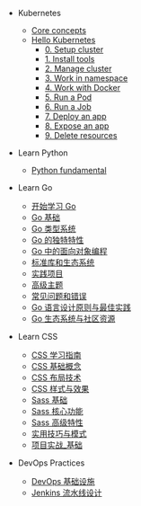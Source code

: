 - Kubernetes

  - [Core concepts](k8s/core-concepts/)
  - [Hello Kubernetes](k8s/hello-k8s/)
    - [0. Setup cluster](k8s/steps/0.-setup-cluster/)
    - [1. Install tools](k8s/steps/1.-install-tools/)
    - [2. Manage cluster](k8s/steps/2.-manage-a-cluster/)
    - [3. Work in namespace](k8s/steps/3.-work-in-namespace/)
    - [4. Work with Docker](k8s/steps/4.-work-with-docker/)
    - [5. Run a Pod](k8s/steps/5.-run-a-pod/)
    - [6. Run a Job](k8s/steps/6.-run-a-job/)
    - [7. Deploy an app](k8s/steps/7.-deploy-an-app/)
    - [8. Expose an app](k8s/steps/8.-expose-an-app/)
    - [9. Delete resources](k8s/steps/9.-delete-resources/)

- Learn Python

  - [Python fundamental](python/1.python-fundamental/)

- Learn Go

  - [开始学习 Go](learn-go/00_开始学习Go/)
  - [Go 基础](learn-go/01_Go基础/)
  - [Go 类型系统](learn-go/02_Go类型系统/)
  - [Go 的独特特性](learn-go/03_Go的独特特性/)
  - [Go 中的面向对象编程](learn-go/04_Go中的面向对象编程/)
  - [标准库和生态系统](learn-go/05_标准库和生态系统/)
  - [实践项目](learn-go/06_实践项目/)
  - [高级主题](learn-go/07_高级主题/)
  - [常见问题和错误](learn-go/08_常见问题和错误/)
  - [Go 语言设计原则与最佳实践](learn-go/09_Go语言设计原则与最佳实践/)
  - [Go 生态系统与社区资源](learn-go/10_Go生态系统与社区资源/)

- Learn CSS

  - [CSS 学习指南](learn-css/00_CSS学习指南/)
  - [CSS 基础概念](learn-css/01_CSS基础概念/)
  - [CSS 布局技术](learn-css/02_CSS布局技术/)
  - [CSS 样式与效果](learn-css/03_CSS样式与效果/)
  - [Sass 基础](learn-css/04_Sass基础/)
  - [Sass 核心功能](learn-css/05_Sass核心功能/)
  - [Sass 高级特性](learn-css/06_Sass高级特性/)
  - [实用技巧与模式](learn-css/07_实用技巧与模式/)
  - [项目实战\_基础](learn-css/08_项目实战_基础/)

- DevOps Practices

  - [DevOps 基础设施](devops/devops-infra-setup/)
  - [Jenkins 流水线设计](devops/jenkins-pipeline-guide/)
